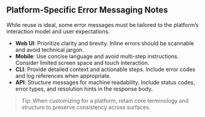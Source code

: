 ## Platform-Specific Error Messaging Notes

While reuse is ideal, some error messages must be tailored to the platform’s interaction model and user expectations.

- **Web UI**: Prioritize clarity and brevity. Inline errors should be scannable and avoid technical jargon.
- **Mobile**: Use concise language and avoid multi-step instructions. Consider limited screen space and touch interaction.
- **CLI**: Provide detailed context and actionable steps. Include error codes and log references when appropriate.
- **API**: Structure messages for machine readability. Include status codes, error types, and resolution hints in the response body.

> Tip: When customizing for a platform, retain core terminology and structure to preserve consistency across surfaces.
